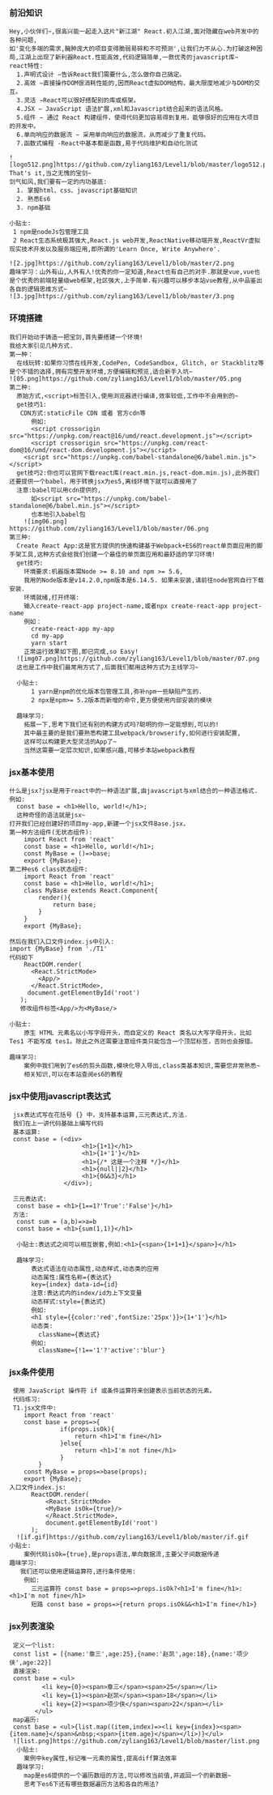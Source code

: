 ### 前沿知识
    Hey,小伙伴们~,很高兴能一起走入这片"新江湖" React.初入江湖,面对隐藏在web开发中的各种问题,
    如'变化多端的需求,臃肿庞大的项目变得脆弱易碎和不可预测',让我们力不从心.为打破这种困局,江湖上出现了新利器React.性能高效,代码逻辑简单,一款优秀的javascript库~
    react特性:
      1.声明式设计 −告诉React我们需要什么,怎么做你自己搞定。
      2.高效 −直接操作DOM很消耗性能的,因而React虚拟DOM结构，最大限度地减少与DOM的交互。
      3.灵活 −React可以很好搭配别的库或框架。
      4.JSX − JavaScript 语法扩展,xml和Javascript结合起来的语法风格。
      5.组件 − 通过 React 构建组件，使得代码更加容易得到复用，能够很好的应用在大项目的开发中。
      6.单向响应的数据流 − 采用单向响应的数据流，从而减少了重复代码。
      7.函数式编程 -React中基本都是函数,易于代码维护和自动化测试
                    
    ![logo512.png]https://github.com/zyliang163/Level1/blob/master/logo512.png
    That's it,当之无愧的宝剑~
    剑气如风,我们要有一定的内功基底:
      1. 掌握html、css、javascript基础知识
      2. 熟悉Es6
      3. npm基础

    小贴士:
     1 npm是nodeJs包管理工具
     2 React生态系统极其强大,React.js web开发,ReactNative移动端开发,ReactVr虚拟现实技术开发以及服务端应用,即所谓的'Learn Once, Write Anywhere'.

    ![2.jpg]https://github.com/zyliang163/Level1/blob/master/2.png
    趣味学习：山外有山,人外有人!优秀的你一定知道,React也有自己的对手.那就是vue,vue也是个优秀的前端轻量级web框架,社区强大,上手简单.有兴趣可以移步本站vue教程,从中品鉴出各自的逻辑思维方式~
    ![3.jpg]https://github.com/zyliang163/Level1/blob/master/3.png
### 环境搭建
    我们开始动手铸造一把宝剑,首先要搭建一个环境!
    我给大家引见几种方式.
    第一种：
      在线玩转:如果你习惯在线开发,CodePen, CodeSandbox, Glitch, or Stackblitz等是个不错的选择,拥有完整开发环境,方便编辑和预览,适合新手入坑~
    ![05.png]https://github.com/zyliang163/Level1/blob/master/05.png
    第二种:
      原始方式,<script>标签引入,使用浏览器进行编译,效率较低,工作中不会用到的~
      get技巧1:
       CDN方式:staticFile CDN 或者 官方cdn等
          例如:
          <script crossorigin src="https://unpkg.com/react@16/umd/react.development.js"></script>
          <script crossorigin src="https://unpkg.com/react-dom@16/umd/react-dom.development.js"></script>
        <script src="https://unpkg.com/babel-standalone@6/babel.min.js"></script>
      get技巧2:你也可以官网下载react库(react.min.js,react-dom.min.js),此外我们还要提供一个babel，用于转换jsx为es5,离线环境下就可以直接用了
      注意:babel可以用cdn提供的,
          如<script src="https://unpkg.com/babel-standalone@6/babel.min.js"></script>
          也本地引入babel包
        ![img06.png] https://github.com/zyliang163/Level1/blob/master/06.png
    第三种:
      Create React App:这是官方提供的快速构建基于Webpack+ES6的react单页面应用的脚手架工具,这种方式会给我们创建一个最佳的单页面应用和最舒适的学习环境!
      get技巧:
        环境要求:机器版本需Node >= 8.10 and npm >= 5.6,
        我用的Node版本是v14.2.0,npm版本是6.14.5. 如果未安装,请前往node官网自行下载安装.
        环境就绪,打开终端:
        输入create-react-app project-name,或者npx create-react-app project-name
        例如：
          create-react-app my-app
          cd my-app
          yarn start
        正常运行效果如下图,即已完成,so Easy!
      ![img07.png]https://github.com/zyliang163/Level1/blob/master/07.png
      这也是工作中我们最常用方式了,后面我们都用这种方式为主线学习~

      小贴士:
          1 yarn是npm的优化版本包管理工具,弥补npm一些缺陷产生的.
          2 npx是npm>= 5.2版本而新增的命令,更方便使用内部安装的模块

      趣味学习:
        拓展一下,思考下我们还有别的构建方式吗?聪明的你一定能想到,可以的!
        其中最主要的是我们要熟悉构建工具webpack/browserify,如何进行安装配置,
        这样可以构建更大型灵活的App了~
        当然这需要一定层次知识,如果感兴趣,可移步本站webpack教程

### jsx基本使用
    什么是jsx?jsx是用于react中的一种语法扩展,由javascript与xml结合的一种语法格式.
    例如:
      const base = <h1>Hello, world!</h1>;
      这种奇怪的语法就是jsx~
    打开我们已经创建好的项目my-app,新建一个jsx文件Base.jsx，
    第一种方法组件(无状态组件):
        import React from 'react'
        const base = <h1>Hello, world!</h1>;
        const MyBase = ()=>base;
        export {MyBase};
    第二种es6 class状态组件:
        import React from 'react'
        const base = <h1>Hello, world!</h1>;
        class MyBase extends React.Component{
            render(){
                return base;
            }
        }
        export {MyBase};

    然后在我们入口文件index.js中引入:
    import {MyBase} from './T1'
    代码如下
        ReactDOM.render(
          <React.StrictMode>
            <App/>
          </React.StrictMode>,
         document.getElementById('root')
       );
       修改组件标签<App/>为<MyBase/>
    
    小贴士:
        原生 HTML 元素名以小写字母开头，而自定义的 React 类名以大写字母开头，比如 Tes1 不能写成 tes1。除此之外还需要注意组件类只能包含一个顶层标签，否则也会报错。
    
    趣味学习:
        案例中我们用到了es6的剪头函数,模块化导入导出,class类基本知识,需要您非常熟悉~
        相关知识,可以在本站查阅es6的教程

###  jsx中使用javascript表达式
     jsx表达式写在花括号 {} 中，支持基本运算,三元表达式,方法.
     我们在上一讲代码基础上编写代码
     基本运算:
     const base = (<div>
                        <h1>{1+1}</h1>
                        <h1>{1+'1'}</h1>
                        <h1>{/* 这是一个注释 */}</h1>
                        <h1>{null||2}</h1>
                        <h1>{0&&3}</h1>
                   </div>);

     三元表达式:
      const base = <h1>{1==1?'True':'False'}</h1>
     方法:
      const sum = (a,b)=>a=b
      const base = <h1>{sum(1,1)}</h1>
     
      小贴士:表达式之间可以相互嵌套,例如:<h1>{<span>{1+1+1}</span>}</h1>

      趣味学习:
          表达式语法在动态属性,动态样式,动态类的应用
          动态属性:属性名称={表达式}
          key={index} data-id={id} 
          注意:表达式内的index/id为上下文变量
          动态样式:style={表达式}  
          例如:  
          <h1 style={{color:'red',fontSize:'25px'}}>{1+'1'}</h1>
          动态类:
            className={表达式}
          例如:
            className={!1=='1'?'active':'blur'}
###  jsx条件使用
     使用 JavaScript 操作符 if 或条件运算符来创建表示当前状态的元素。
     代码练习:
     T1.jsx文件中:
        import React from 'react'
        const base = props=>{
                  if(props.isOk){
                      return <h1>I'm fine</h1>
                  }else{
                      return <h1>I'm not fine</h1>
                  }
            }
        const MyBase = props=>base(props);
        export {MyBase};
    入口文件index.js:
          ReactDOM.render(
              <React.StrictMode>
              <MyBase isOk={true}/>
              </React.StrictMode>,
              document.getElementById('root')
          );
      ![if.gif]https://github.com/zyliang163/Level1/blob/master/if.gif
    小贴士:
        案例代码isOk={true},是props语法,单向数据流,主要父子间数据传递
    趣味学习:
       我们还可以使用逻辑运算符,进行条件使用:
        例如:
          三元运算符 const base = props=>props.isOk?<h1>I'm fine</h1>:<h1>I'm not fine</h1>
          短路 const base = props=>{return props.isOk&&<h1>I'm fine</h1>}

###  jsx列表渲染
     定义一个list:
     const list = [{name:'章三',age:25},{name:'赵凯',age:18},{name:'项少侠',age:22}]
     直接渲染:
     const base = <ul>
             <li key={0}><span>章三</span><span>25</span></li>
             <li key={1}><span>赵凯</span><span>18</span></li>
             <li key={2}><span>项少侠</span><span>22</span></li>
           </ul>
     map遍历:
     const base = <ul>{list.map((item,index)=><li key={index}><span>{item.name}</span>&nbsp;<span>{item.age}</span></li>)}</ul>
     ![list.png]https://github.com/zyliang163/Level1/blob/master/list.png
      小贴士:
        案例中key属性,标记唯一元素的属性,提高diff算法效率
      趣味学习:
        map是es6提供的一个遍历数组的方法,可以修改当前值,并返回一个的新数据~
        思考下es6下还有哪些数据遍历方法和各自的用法?
